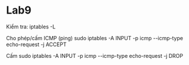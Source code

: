 # Lab9
Kiểm tra: iptables -L

Cho phép/cấm ICMP (ping)
sudo iptables -A INPUT -p icmp --icmp-type echo-request -j ACCEPT

Cấm
sudo iptables -A INPUT -p icmp --icmp-type echo-request -j DROP

